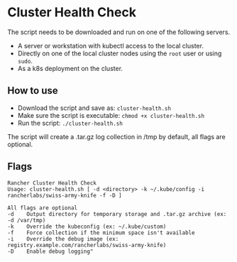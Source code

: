 # Cluster Health Check

The script needs to be downloaded and run on one of the following servers.

* A server or workstation with kubectl access to the local cluster.
* Directly on one of the local cluster nodes using the `root` user or using `sudo`.
* As a k8s deployment on the cluster.

## How to use

* Download the script and save as: `cluster-health.sh`
* Make sure the script is executable: `chmod +x cluster-health.sh`
* Run the script: `./cluster-health.sh`

The script will create a .tar.gz log collection in /tmp by default, all flags are optional.

## Flags

```
Rancher Cluster Health Check
Usage: cluster-health.sh [ -d <directory> -k ~/.kube/config -i rancherlabs/swiss-army-knife -f -D ]

All flags are optional
-d    Output directory for temporary storage and .tar.gz archive (ex: -d /var/tmp)
-k    Override the kubeconfig (ex: ~/.kube/custom)
-f    Force collection if the minimum space isn't available
-i    Override the debug image (ex: registry.example.com/rancherlabs/swiss-army-knife)
-D    Enable debug logging"
```
